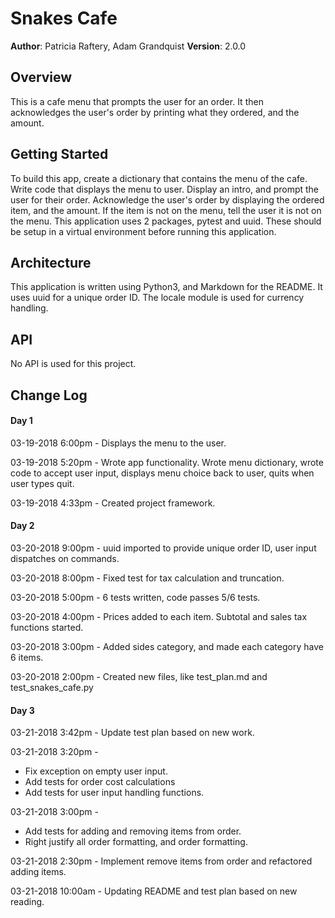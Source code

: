 # Snakes Cafe

**Author**: Patricia Raftery, Adam Grandquist
**Version**: 2.0.0

## Overview
This is a cafe menu that prompts the user for an order. It then acknowledges the user's order by printing what they ordered, and the amount.

## Getting Started
To build this app, create a dictionary that contains the menu of the cafe. Write code that displays the menu to user. Display an intro, and prompt the user for their order. Acknowledge the user's order by displaying the ordered item, and the amount. If the item is not on the menu, tell the user it is not on the menu.
This application uses 2 packages, pytest and uuid. These should be setup in a virtual environment before running this application.

## Architecture
This application is written using Python3, and Markdown for the README. It uses uuid for a unique order ID. The locale module is used for currency handling.

## API
No API is used for this project.

## Change Log

#### Day 1
03-19-2018 6:00pm - Displays the menu to the user.

03-19-2018 5:20pm - Wrote app functionality. Wrote menu dictionary, wrote code to accept user input, displays menu choice back to user, quits when user types quit.

03-19-2018 4:33pm - Created project framework.

#### Day 2
03-20-2018 9:00pm - uuid imported to provide unique order ID, user input dispatches on commands.

03-20-2018 8:00pm - Fixed test for tax calculation and truncation.

03-20-2018 5:00pm - 6 tests written, code passes 5/6 tests.

03-20-2018 4:00pm - Prices added to each item. Subtotal and sales tax functions started.

03-20-2018 3:00pm - Added sides category, and made each category have 6 items.

03-20-2018 2:00pm - Created new files, like test_plan.md and test_snakes_cafe.py

#### Day 3
03-21-2018 3:42pm - Update test plan based on new work.

03-21-2018 3:20pm -
  - Fix exception on empty user input.
  - Add tests for order cost calculations
  - Add tests for user input handling functions.

03-21-2018 3:00pm -
  - Add tests for adding and removing items from order.
  - Right justify all order formatting, and order formatting.

03-21-2018 2:30pm - Implement remove items from order and refactored adding items.

03-21-2018 10:00am - Updating README and test plan based on new reading.
